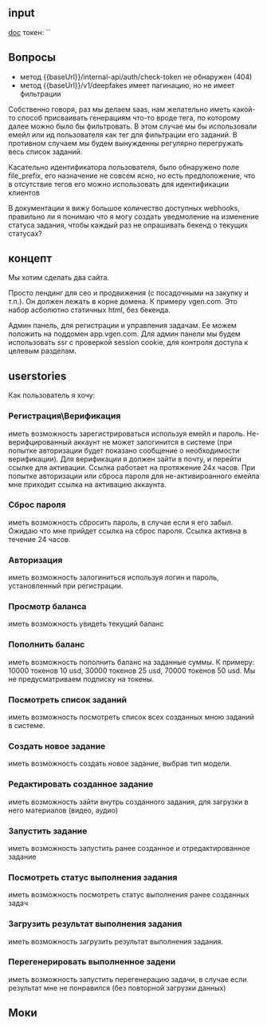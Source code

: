 ## input
[doc](https://docs.google.com/document/d/1wBTdy9cJ-ndc98fhRGp_Hf-hbrtReLXosmn429bsRqM/edit?tab=t.0#heading=h.tixnkkotx3sa)
токен: ``


## Вопросы
- метод {{baseUrl}}/internal-api/auth/check-token не обнаружен (404)
- метод {{baseUrl}}/v1/deepfakes имеет пагинацию, но не имеет фильтрации

Собственно говоря, раз мы делаем saas, нам желательно иметь какой-то способ присваивать генерациям что-то вроде тега, по которому далее можно было бы фильтровать. В этом случае мы бы использовали емейл или ид пользователя как тег для фильтрации его заданий. В противном случаем мы будем вынужденны регулярно перегружать весь список заданий.

Касательно идентификатора пользователя, было обнаружено поле file_prefix, его назначение не совсем ясно, но есть предположение, что в отсутствие тегов его можно использовать для идентификации клиентов

В документации я вижу большое количество доступных webhooks, правильно ли я понимаю что я могу создать уведмоление на изменение статуса задания, чтобы каждый раз не опрашивать бекенд о текущих статусах?

## концепт
Мы хотим сделать два сайта.

Просто лендинг для сео и продвижения (с посадочными на закупку и т.п.). Он должен лежать в корне домена. К примеру vgen.com. Это набор асболютно статичных html, без бекенда.

Админ панель, для регистрации и управления задачам. Ее можем положить на поддомен app.vgen.com. Для админ панели мы будем использовать ssr с проверкой session cookie, для контроля доступа к целевым разделам.


## userstories
Как пользователь я хочу:
### Регистрация\Верификация
иметь возможность зарегистрироваться используя емейл и пароль. Не-верифцированный аккаунт не может залогинится в системе (при попытке авторизации будет показано сообщение о необходимости верификации). Для верификации я должен зайти в почту, и перейти ссылке для активации. Ссылка работает на протяжение 24х часов. При попытке авторизации или сброса пароля для не-активироанного емейла мне приходит ссылка на активацию аккаунта.
### Сброс пароля
иметь возможность сбросить пароль, в случае если я его забыл. Ожидаю что мне прийдет ссылка на сброс пароля. Ссылка активна в течение 24 часов.

### Авторизация
иметь возможность залогиниться используя логин и пароль, установленный при регистрации.

### Просмотр баланса
иметь возможность увидеть текущий баланс

### Пополнить баланс
иметь возможность пополнить баланс на заданные суммы. К примеру:
10000 токенов 10 usd, 30000 токенов 25 usd, 70000 токенов 50 usd. Мы не предусматриваем подписку на токены.

### Посмотреть список заданий
иметь возможность посмотреть список всех созданных мною заданий в системе.

### Создать новое задание
иметь возможность создать новое задание, выбрав тип модели.

### Редактировать созданное задание
иметь возможность зайти внутрь созданного задания, для загрузки в него материалов (видео, аудио)

### Запустить задание
иметь возможность запустить ранее созданное и отредактированное задание

### Посмотреть статус выполнения задания
иметь возможность посмотреть статус выполнения ранее созданных задач

### Загрузить результат выполнения задания
иметь возможность загрузить результат выполнения задания.

### Перегенерировать выполненное задени
иметь возможность запустить перегенерацию задачи, в случае если результат мне не понравился (без повторной загрузки данных)

## Моки
